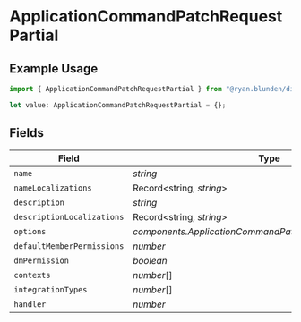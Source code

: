 # ApplicationCommandPatchRequestPartial

## Example Usage

```typescript
import { ApplicationCommandPatchRequestPartial } from "@ryan.blunden/discord/models/components";

let value: ApplicationCommandPatchRequestPartial = {};
```

## Fields

| Field                                                       | Type                                                        | Required                                                    | Description                                                 |
| ----------------------------------------------------------- | ----------------------------------------------------------- | ----------------------------------------------------------- | ----------------------------------------------------------- |
| `name`                                                      | *string*                                                    | :heavy_minus_sign:                                          | N/A                                                         |
| `nameLocalizations`                                         | Record<string, *string*>                                    | :heavy_minus_sign:                                          | N/A                                                         |
| `description`                                               | *string*                                                    | :heavy_minus_sign:                                          | N/A                                                         |
| `descriptionLocalizations`                                  | Record<string, *string*>                                    | :heavy_minus_sign:                                          | N/A                                                         |
| `options`                                                   | *components.ApplicationCommandPatchRequestPartialOptions*[] | :heavy_minus_sign:                                          | N/A                                                         |
| `defaultMemberPermissions`                                  | *number*                                                    | :heavy_minus_sign:                                          | N/A                                                         |
| `dmPermission`                                              | *boolean*                                                   | :heavy_minus_sign:                                          | N/A                                                         |
| `contexts`                                                  | *number*[]                                                  | :heavy_minus_sign:                                          | N/A                                                         |
| `integrationTypes`                                          | *number*[]                                                  | :heavy_minus_sign:                                          | N/A                                                         |
| `handler`                                                   | *number*                                                    | :heavy_minus_sign:                                          | N/A                                                         |